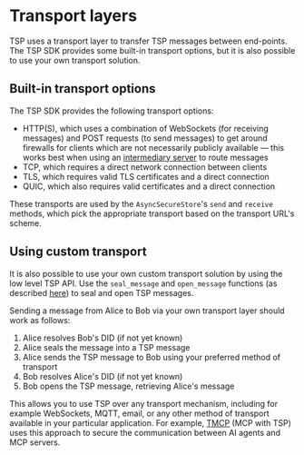 # Transport layers

TSP uses a transport layer to transfer TSP messages between end-points. The TSP SDK provides some built-in transport options, but it is also possible to use your own transport solution.

## Built-in transport options

The TSP SDK provides the following transport options:

- HTTP(S), which uses a combination of WebSockets (for receiving messages) and POST requests (to send messages) to get around firewalls for clients which are not necessarily publicly available — this works best when using an [intermediary server](./intermediary.md) to route messages
- TCP, which requires a direct network connection between clients
- TLS, which requires valid TLS certificates and a direct connection
- QUIC, which also requires valid certificates and a direct connection

These transports are used by the `AsyncSecureStore`'s `send` and `receive` methods, which pick the appropriate transport based on the transport URL's scheme.

## Using custom transport

It is also possible to use your own custom transport solution by using the low level TSP API. Use the `seal_message` and `open_message` functions (as described [here](./sdk-apis.md#seal-and-open-a-tsp-message)) to seal and open TSP messages.

Sending a message from Alice to Bob via your own transport layer should work as follows:

1. Alice resolves Bob's DID (if not yet known)
2. Alice seals the message into a TSP message
3. Alice sends the TSP message to Bob using your preferred method of transport
4. Bob resolves Alice's DID (if not yet known)
5. Bob opens the TSP message, retrieving Alice's message

This allows you to use TSP over any transport mechanism, including for example WebSockets, MQTT, email, or any other method of transport available in your particular application. For example, [TMCP](./tmcp.md) (MCP with TSP) uses this approach to secure the communication between AI agents and MCP servers.
